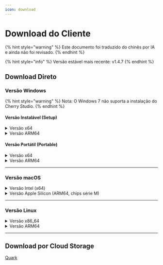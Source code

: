 ```yaml
---
icon: download
---
```

# Download do Cliente


{% hint style="warning" %}
Este documento foi traduzido do chinês por IA e ainda não foi revisado.
{% endhint %}




{% hint style="info" %}
Versão estável mais recente: v1.4.7
{% endhint %}

## Download Direto

### Versão Windows

{% hint style="warning" %}
Nota: O Windows 7 não suporta a instalação do Cherry Studio.
{% endhint %}

#### Versão Instalável (Setup)

<details>

<summary>Versão x64</summary>

Linha principal:

【[Site oficial do Cherry Studio](https://cherry-ai.com/download)】 【[GitHub](https://github.com/CherryHQ/cherry-studio/releases/download/v1.4.7/Cherry-Studio-1.4.7-x64-setup.exe)】

Linhas alternativas:

【[Linha 1](https://download-cf.ocoolai.com/https://github.com/CherryHQ/cherry-studio/releases/download/v1.4.7/Cherry-Studio-1.4.7-x64-setup.exe)】 【[Linha 2](https://download.ocoolai.com/https://github.com/CherryHQ/cherry-studio/releases/download/v1.4.7/Cherry-Studio-1.4.7-x64-setup.exe)】 【[Linha 3](https://download.ocoolai.online/https://github.com/CherryHQ/cherry-studio/releases/download/v1.4.7/Cherry-Studio-1.4.7-x64-setup.exe)】

</details>

<details>

<summary>Versão ARM64</summary>

Linha principal:

【[Site oficial do Cherry Studio](https://cherry-ai.com/download)】 【[GitHub](https://github.com/CherryHQ/cherry-studio/releases/download/v1.4.7/Cherry-Studio-1.4.7-arm64-setup.exe)】

Linhas alternativas:

【[Linha 1](https://download-cf.ocoolai.com/https://github.com/CherryHQ/cherry-studio/releases/download/v1.4.7/Cherry-Studio-1.4.7-arm64-setup.exe)】 【[Linha 2](https://download.ocoolai.com/https://github.com/CherryHQ/cherry-studio/releases/download/v1.4.7/Cherry-Studio-1.4.7-arm64-setup.exe)】 【[Linha 3](https://download.ocoolai.online/https://github.com/CherryHQ/cherry-studio/releases/download/v1.4.7/Cherry-Studio-1.4.7-arm64-setup.exe)】

</details>

#### Versão Portátil (Portable)

<details>

<summary>Versão x64</summary>

Linha principal:

【[Site oficial do Cherry Studio](https://cherry-ai.com/download)】 【[GitHub](https://github.com/CherryHQ/cherry-studio/releases/download/v1.4.7/Cherry-Studio-1.4.7-x64-portable.exe)】

Linhas alternativas:

【[Linha 1](https://download-cf.ocoolai.com/https://github.com/CherryHQ/cherry-studio/releases/download/v1.4.7/Cherry-Studio-1.4.7-x64-portable.exe)】 【[Linha 2](https://download.ocoolai.com/https://github.com/CherryHQ/cherry-studio/releases/download/v1.4.7/Cherry-Studio-1.4.7-x64-portable.exe)】 【[Linha 3](https://download.ocoolai.online/https://github.com/CherryHQ/cherry-studio/releases/download/v1.4.7/Cherry-Studio-1.4.7-x64-portable.exe)】

</details>

<details>

<summary>Versão ARM64</summary>

Linha principal:

【[Site oficial do Cherry Studio](https://cherry-ai.com/download)】 【[GitHub](https://github.com/CherryHQ/cherry-studio/releases/download/v1.4.7/Cherry-Studio-1.4.7-arm64-portable.exe)】

Linhas alternativas:

【[Linha 1](https://download-cf.ocoolai.com/https://github.com/CherryHQ/cherry-studio/releases/download/v1.4.7/Cherry-Studio-1.4.7-arm64-portable.exe)】 【[Linha 2](https://download.ocoolai.com/https://github.com/CherryHQ/cherry-studio/releases/download/v1.4.7/Cherry-Studio-1.4.7-arm64-portable.exe)】 【[Linha 3](https://download.ocoolai.online/https://github.com/CherryHQ/cherry-studio/releases/download/v1.4.7/Cherry-Studio-1.4.7-arm64-portable.exe)】

</details>

***

### Versão macOS

<details>

<summary>Versão Intel (x64)</summary>

Linha principal:

【[Site oficial do Cherry Studio](https://cherry-ai.com/download)】 【[GitHub](https://github.com/CherryHQ/cherry-studio/releases/download/v1.4.7/Cherry-Studio-1.4.7-x64.dmg)】

Linhas alternativas:

【[Linha 1](https://download-cf.ocoolai.com/https://github.com/CherryHQ/cherry-studio/releases/download/v1.4.7/Cherry-Studio-1.4.7-x64.dmg)】 【[Linha 2](https://download.ocoolai.com/https://github.com/CherryHQ/cherry-studio/releases/download/v1.4.7/Cherry-Studio-1.4.7-x64.dmg)】 【[Linha 3](https://download.ocoolai.online/https://github.com/CherryHQ/cherry-studio/releases/download/v1.4.7/Cherry-Studio-1.4.7-x64.dmg)】

</details>

<details>

<summary>Versão Apple Silicon (ARM64, chips série M)</summary>

Linha principal:

【[Site oficial do Cherry Studio](https://cherry-ai.com/download)】 【[GitHub](https://github.com/CherryHQ/cherry-studio/releases/download/v1.4.7/Cherry-Studio-1.4.7-arm64.dmg)】

Linhas alternativas:

【[Linha 1](https://download-cf.ocoolai.com/https://github.com/CherryHQ/cherry-studio/releases/download/v1.4.7/Cherry-Studio-1.4.7-arm64.dmg)】 【[Linha 2](https://download.ocoolai.com/https://github.com/CherryHQ/cherry-studio/releases/download/v1.4.7/Cherry-Studio-1.4.7-arm64.dmg)】 【[Linha 3](https://download.ocoolai.online/https://github.com/CherryHQ/cherry-studio/releases/download/v1.4.7/Cherry-Studio-1.4.7-arm64.dmg)】

</details>

***

### Versão Linux

<details>

<summary>Versão x86_64</summary>

Linha principal:

【[Site oficial do Cherry Studio](https://cherry-ai.com/download)】 【[GitHub](https://github.com/CherryHQ/cherry-studio/releases/download/v1.4.7/Cherry-Studio-1.4.7-x86_64.AppImage)】

Linhas alternativas:

【[Linha 1](https://download-cf.ocoolai.com/https://github.com/CherryHQ/cherry-studio/releases/download/v1.4.7/Cherry-Studio-1.4.7-x86_64.AppImage)】 【[Linha 2](https://download.ocoolai.com/https://github.com/CherryHQ/cherry-studio/releases/download/v1.4.7/Cherry-Studio-1.4.7-x86_64.AppImage)】 【[Linha 3](https://download.ocoolai.online/https://github.com/CherryHQ/cherry-studio/releases/download/v1.4.7/Cherry-Studio-1.4.7-x86_64.AppImage)】

</details>

<details>

<summary>Versão ARM64</summary>

Linha principal:

【[Site oficial do Cherry Studio](https://cherry-ai.com/download)】 【[GitHub](https://github.com/CherryHQ/cherry-studio/releases/download/v1.4.7/Cherry-Studio-1.4.7-arm64.AppImage)】

Linhas alternativas:

【[Linha 1](https://download-cf.ocoolai.com/https://github.com/CherryHQ/cherry-studio/releases/download/v1.4.7/Cherry-Studio-1.4.7-arm64.AppImage)】 【[Linha 2](https://download.ocoolai.com/https://github.com/CherryHQ/cherry-studio/releases/download/v1.4.7/Cherry-Studio-1.4.7-arm64.AppImage)】 【[Linha 3](https://download.ocoolai.online/https://github.com/CherryHQ/cherry-studio/releases/download/v1.4.7/Cherry-Studio-1.4.7-arm64-AppImage)】

</details>

***

## Download por Cloud Storage

[Quark](https://pan.quark.cn/s/c8533a1ec63e#/list/share)